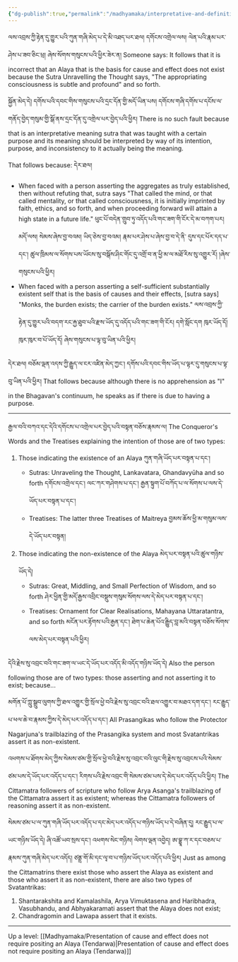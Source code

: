 ```yaml
---
{"dg-publish":true,"permalink":"/madhyamaka/interpretative-and-definitive-meaning-wrt-the-alaya-tendarwa/"}
---
```


ལས་འབྲས་ཀྱི་རྟེན་དུ་གྱུར་པའི་ཀུན་གཞི་མེད་པ་དེ་མི་འཐད་པར་ཐལ། དགོངས་འགྲེལ་ལས། ལེན་པའི་རྣམ་པར་ཤེས་པ་ཟབ་ཅིང་ཕྲ། 
ཞེས་སོགས་གསུངས་པའི་ཕྱིར་ཟེར་ན། 
Someone says: It follows that it is incorrect that an Alaya that is the basis for cause and effect does not exist because the Sutra Unravelling the Thought says, "The appropriating consciousness is subtle and profound" and so forth.

སྐྱོན་མེད་དེ། དགོས་པའི་དབང་གིས་གསུངས་པའི་དྲང་དོན་གྱི་མདོ་ཡིན་པས། 
དགོངས་གཞི་དགོས་པ་དངོས་ལ་གནོད་བྱེད་གསུམ་གྱི་སྒོ་ནས་དྲང་དོན་དུ་འགྲེལ་པར་བྱེད་པའི་ཕྱིར། 
There is no such fault because that is an interpretative meaning sutra that was taught with a certain purpose and its meaning should be interpreted by way of its intention, purpose, and inconsistency to it actually being the meaning.

That follows because: དེར་ཐལ། 
- When faced with a person asserting the aggregates as truly established, then without refuting that, sutra says "That called the mind, or that called mentality, or that called consciousness, it is initially imprinted by faith, ethics, and so forth, and when proceeding forward will attain a high state in a future life."
  ཕུང་པོ་བདེན་གྲུབ་ཏུ་འདོད་པའི་གང་ཟག་གི་ངོར་དེ་མ་བཀག་པར། མདོ་ལས། སེམས་ཞེས་བྱ་བའམ། ཡིད་ཅེས་བྱ་བའམ། རྣམ་པར་ཤེས་པ་ཞེས་བྱ་བ་དེ་ནི་
  དུས་དང་པོར་དད་པ་དང༌། ཚུལ་ཁྲིམས་ལ་སོགས་པས་ཡོངས་སུ་བསྒོས་ཤིང་གོང་དུ་འགྲོ་བ་ན་ཕྱི་མ་ལ་མཐོ་རིས་སུ་འགྱུར་རོ། །ཞེས་གསུངས་པའི་ཕྱིར།
- When faced with a person asserting a self-sufficient substantially existent self that is the basis of causes and their effects, [sutra says] "Monks, the burden exists; the carrier of the burden exists."
  ལས་འབྲས་ཀྱི་རྟེན་དུ་གྱུར་པའི་བདག་རང་རྐྱ་ཐུབ་པའི་རྫས་ཡོད་དུ་འདོད་པའི་གང་ཟག་གི་ངོར། དགེ་སློང་དག ཁུར་ཡོད་དོ། ཁུར་ཁུར་བ་པོ་ཡོད་དོ། 
  ཞེས་གསུངས་པ་ལྟ་བུ་ཡིན་པའི་ཕྱིར།

དེར་ཐལ། བཅོམ་ལྡན་འདས་ཀྱི་རྒྱུད་ལ་ངར་འཛིན་མེད་ཀྱང༌། དགོས་པའི་དབང་གིས་ཡོད་པ་ལྟར་དུ་གསུངས་པ་ལྟ་བུ་ཡིན་པའི་ཕྱིར།
That follows because although there is no apprehension as "I" in the Bhagavan's continuum, he speaks as if there is due to having a purpose.

---
རྒྱལ་བའི་བཀའ་དང་དེའི་དགོངས་པ་འགྲེལ་པར་བྱེད་པའི་བསྟན་བཅོས་རྣམས་ལ།
The Conqueror's Words and the Treatises explaining the intention of those are of two types:
1. Those indicating the existence of an Alaya ཀུན་གཞི་ཡོད་པར་བསྟན་པ་དང༌།
	- Sutras: Unraveling the Thought, Lankavatara, Ghandavyūha and so forth
	  དགོངས་འགྲེལ་དང༌། ལང་ཀར་གཤེགས་པ་དང༌། རྒྱན་སྟུག་པོ་བཀོད་པ་ལ་སོགས་པ་ལས་དེ་ཡོད་པར་བསྟན་པ་དང༌།
	- Treatises: The latter three Treatises of Maitreya
	  བྱམས་ཆོས་ཕྱི་མ་གསུམ་ལས་དེ་ཡོད་པར་བསྟན།
2. Those indicating the non-existence of the Alaya མེད་པར་བསྟན་པའི་ཚུལ་གཉིས་ཡོད་དེ།
	- Sutras: Great, Middling, and Small Perfection of Wisdom, and so forth
	  ཤེར་ཕྱིན་གྱི་མདོ་རྒྱས་འབྲིང་བསྡུས་གསུམ་སོགས་ལས་དེ་མེད་པར་བསྟན་པ་དང༌།
	- Treatises: Ornament for Clear Realisations, Mahayana Uttaratantra, and so forth
	  མངོན་པར་རྟོགས་པའི་རྒྱན་དང༌། ཐེག་པ་ཆེན་པོའ་ིརྒྱུད་བླ་མའི་བསྟན་བཅོས་སོགས་ལས་མེད་པར་བསྟན་པའི་ཕྱིར།


དེའི་རྗེས་སུ་འབྲང་བའི་གང་ཟག་ལ་ཡང་དེ་ཡོད་པར་འདོད་མི་འདོད་གཉིས་ཡོད་དེ། 
Also the person following those are of two types: those asserting and not asserting it to exist; because...

མགོན་པོ་ཀླུ་སྒྲུབ་ལུགས་ཀྱི་ཐལ་འགྱུར་གྱི་སྲོལ་ཕྱེ་བའི་རྗེས་སུ་འབྲང་བའི་ཐལ་འགྱུར་བ་མཐའ་དག་དང༌། རང་རྒྱུད་པ་ཕལ་ཆེ་བ་རྣམས་ཀྱིས་དེ་མེད་པར་འདོད་པ་དང༌། 
All Prasangikas who follow the Protector Nagarjuna's trailblazing of the Prasangika system and most Svatantrikas assert it as non-existent.

འཕགས་པ་ཐོགས་མེད་ཀྱིས་སེམས་ཙམ་གྱི་སྲོལ་ཕྱེ་བའི་རྗེས་སུ་འབྲང་བའི་ལུང་གི་རྗེས་སུ་འབྲངས་པའི་སེམས་ཙམ་པས་དེ་ཡོད་པར་འདོད་པ་དང༌། 
རིགས་པའི་རྗེས་འབྲང་གི་སེམས་ཙམ་པས་དེ་མེད་པར་འདོད་པའི་ཕྱིར།
The Cittamatra followers of scripture who follow Arya Asanga's trailblazing of the Cittamatra assert it as existent; whereas the Cittamatra followers of reasoning assert it as non-existent.

སེམས་ཙམ་པ་ལ་ཀུན་གཞི་ཡོད་པར་འདོད་པ་དང་མེད་པར་འདོད་པ་གཉིས་ཡོད་པ་དེ་བཞིན་དུ། རང་རྒྱུད་པ་ལ་ཡང་གཉིས་ཡོད་དེ། ཞི་འཚོ་ཡབ་སྲས་དང༌། 
འཕགས་སེང་གཉིས། ལེགས་ལྡན་འབྱེད། ཨ་བྷྱཱ་ཀ་ར་དང་བཅས་པ་རྣམས་ཀུན་གཞི་མེད་པར་འདོད། ཙནྡྲ་གོ་མི་དང་ལྭ་བ་པ་གཉིས་ཡོད་པར་འདོད་པའི་ཕྱིར།
Just as among the Cittamatrins there exist those who assert the Alaya as existent and those who assert it as non-existent, there are also two types of Svatantrikas:
1. Shantarakshita and Kamalashila, Arya Vimuktasena and Haribhadra, Vasubhandu, and Abhyakaramati assert that the Alaya does not exist;
2. Chandragomin and Lawapa assert that it exists.


---
Up a level: [[Madhyamaka/Presentation of cause and effect does not require positing an Alaya (Tendarwa)\|Presentation of cause and effect does not require positing an Alaya (Tendarwa)]]